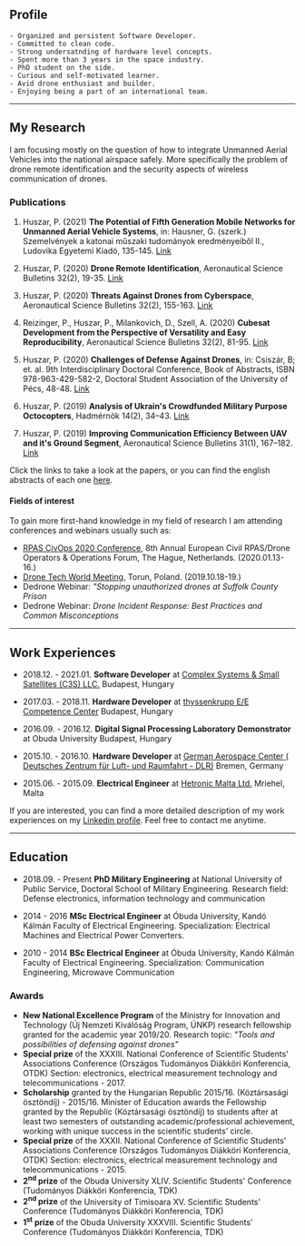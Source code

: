 ## Profile

```
- Organized and persistent Software Developer.
- Committed to clean code.
- Strong undersatnding of hardware level concepts.
- Spent more than 3 years in the space industry.
- PhD student on the side.
- Curious and self-motivated learner.
- Avid drone enthusiast and builder.
- Enjoying being a part of an international team.
```

---
## My Research

I am focusing mostly on the question of how to integrate Unmanned Aerial Vehicles into the national airspace safely. More specifically the problem of drone remote identification and the security aspects of wireless communication of drones.

### Publications

1. Huszar, P. (2021) **The Potential of Fifth Generation Mobile Networks for Unmanned Aerial Vehicle Systems**, in: Hausner, G. (szerk.) Szemelvények a katonai műszaki tudományok eredményeiből II., Ludovika Egyetemi Kiadó, 135-145. [Link](https://nkerepo.uni-nke.hu/xmlui/bitstream/handle/123456789/16208/905_KDMI_II_hallgatoi_tanulmanykotet.pdf#page=136)

2. Huszar, P. (2020) **Drone Remote Identification**, Aeronautical Science Bulletins 32(2), 19-35. [Link](https://folyoirat.ludovika.hu/index.php/reptudkoz/article/view/1246/4236)

3. Huszar, P. (2020) **Threats Against Drones from Cyberspace**, Aeronautical Science Bulletins 32(2), 155-163. [Link](https://folyoirat.ludovika.hu/index.php/reptudkoz/article/view/1506/4245)

4. Reizinger, P., Huszar, P., Milankovich, D., Szell, A. (2020) **Cubesat Development from the Perspective of Versatility and Easy Reproducibility**, Aeronautical Science Bulletins 32(2), 81-95. [Link](https://folyoirat.ludovika.hu/index.php/reptudkoz/article/view/4454/4240)

5. Huszar, P. (2020) **Challenges of Defense Against Drones**, in: Csiszár, B; et. al. 9th Interdisciplinary Doctoral Conference, Book of Abstracts, ISBN 978-963-429-582-2, Doctoral Student Association of the University of Pécs, 48-48. [Link](http://phdpecs.hu/userfiles/files/IDK2020%20Book%20of%20Abstracts%20final.pdf#page=48)

6. Huszar, P. (2019) **Analysis of Ukrain's Crowdfunded Military Purpose Octocopters**, Hadmérnök 14(2), 34–43. [Link](http://hadmernok.hu/192_03_huszar.pdf)

7. Huszar, P. (2019) **Improving Communication Efficiency Between UAV and it's Ground Segment**, Aeronautical Science Bulletins 31(1), 167–182. [Link](https://folyoirat.ludovika.hu/index.php/reptudkoz/article/view/276/43)

Click the links to take a look at the papers, or you can find the english abstracts of each one [here](/publications.md).


#### Fields of interest

To gain more first-hand knowledge in my field of research I am attending conferences and webinars usually such as:

 * [RPAS CivOps 2020 Conference](https://rpas-civops.com/), 8th Annual European Civil RPAS/Drone Operators & Operations Forum, The Hague, Netherlands. (2020.01.13-16.)
 * [Drone Tech World Meeting](https://dronetech-poland.com/?lang=en), Torun, Poland. (2019.10.18-19.)
 * Dedrone Webinar: *"Stopping unauthorized drones at Suffolk County Prison*
 * Dedrone Webinar: *Drone Incident Response: Best Practices and Common Misconceptions*

---
## Work Experiences

* 2018.12. - 2021.01. **Software Developer** at [Complex Systems & Small Satellites (C3S) LLC.](https://www.c3s.hu/) Budapest, Hungary

* 2017.03. - 2018.11. **Hardware Developer** at [thyssenkrupp E/E Competence Center](https://www.thyssenkrupp.hu/en/sites/budapest) Budapest, Hungary

* 2016.09. - 2016.12. **Digital Signal Processing Laboratory Demonstrator** at Obuda University Budapest, Hungary

* 2015.10. - 2016.10. **Hardware Developer**  at [German Aerospace Center ( Deutsches Zentrum für Luft- und Raumfahrt - DLR)](https://www.dlr.de/content/de/standort/bremen.html) Bremen, Germany

* 2015.06. - 2015.09. **Electrical Engineer** at [Hetronic Malta Ltd.](https://www.hetronic.com/) Mriehel, Malta

If you are interested, you can find a more detailed description of my work experiences on my [Linkedin profile](https://www.linkedin.com/in/huszar-peter/). Feel free to contact me anytime. 

---
## Education

* 2018.09. - Present **PhD Military Engineering** at National University of Public Service, Doctoral School of Military Engineering. Research field: Defense electronics, information technology and communication

* 2014 - 2016 **MSc Electrical Engineer** at Óbuda University, Kandó Kálmán Faculty of Electrical Engineering. Specialization: Electrical Machines and Electrical Power Converters.

* 2010 - 2014 **BSc Electrical Engineer** at Óbuda University, Kandó Kálmán Faculty of Electrical Engineering. Specialization: Communication Engineering, Microwave Communication

### Awards

* **New National Excellence Program** of the Ministry for Innovation and Technology (Új Nemzeti Kiválóság Program, ÚNKP) research fellowship granted for the academic year 2019/20. Research topic: *"Tools and possibilities of defensing against drones"*
* **Special prize** of the XXXIII. National Conference of Scientific Students' Associations Conference (Országos Tudományos Diákköri Konferencia, OTDK) Section: electronics, electrical measurement technology and telecommunications - 2017.
* **Scholarship** granted by the Hungarian Republic 2015/16. (Köztársasági ösztöndíj) - 2015/16. Minister of Education awards the Fellowship granted by the Republic (Köztársasági ösztöndíj) to students after at least two semesters of outstanding academic/professional achievement, working with unique success in the scientific students’ circle.
* **Special prize** of the XXXII. National Conference of Scientific Students' Associations Conference (Országos Tudományos Diákköri Konferencia, OTDK) Section: electronics, electrical measurement technology and telecommunications - 2015.
* **2<sup>nd</sup> prize** of the Obuda University XLIV. Scientific Students' Conference (Tudományos Diákköri Konferencia, TDK)
* **2<sup>nd</sup> prize** of the University of Timisoara XV. Scientific Students' Conference (Tudományos Diákköri Konferencia, TDK)
* **1<sup>st</sup> prize** of the Obuda University XXXVIII. Scientific Students' Conference (Tudományos Diákköri Konferencia, TDK)
